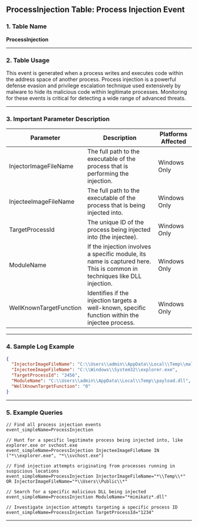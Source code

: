 ## ProcessInjection Table: Process Injection Event

### 1. Table Name
**ProcessInjection**

---

### 2. Table Usage
This event is generated when a process writes and executes code within the address space of another process. Process injection is a powerful defense evasion and privilege escalation technique used extensively by malware to hide its malicious code within legitimate processes. Monitoring for these events is critical for detecting a wide range of advanced threats.

---

### 3. Important Parameter Description

| Parameter | Description | Platforms Affected |
|---|---|---|
| InjectorImageFileName | The full path to the executable of the process that is performing the injection. | Windows Only |
| InjecteeImageFileName | The full path to the executable of the process that is being injected into. | Windows Only |
| TargetProcessId | The unique ID of the process being injected into (the injectee). | Windows Only |
| ModuleName | If the injection involves a specific module, its name is captured here. This is common in techniques like DLL injection. | Windows Only |
| WellKnownTargetFunction | Identifies if the injection targets a well-known, specific function within the injectee process. | Windows Only |

---

### 4. Sample Log Example

```json
{
  "InjectorImageFileName": "C:\\Users\\admin\\AppData\\Local\\Temp\\malicious_loader.exe",
  "InjecteeImageFileName": "C:\\Windows\\System32\\explorer.exe",
  "TargetProcessId": "3456",
  "ModuleName": "C:\\Users\\admin\\AppData\\Local\\Temp\\payload.dll",
  "WellKnownTargetFunction": "0"
}
```

---

### 5. Example Queries

```xql
// Find all process injection events
event_simpleName=ProcessInjection

// Hunt for a specific legitimate process being injected into, like explorer.exe or svchost.exe
event_simpleName=ProcessInjection InjecteeImageFileName IN ("*\\explorer.exe", "*\\svchost.exe")

// Find injection attempts originating from processes running in suspicious locations
event_simpleName=ProcessInjection InjectorImageFileName="*\\Temp\\*" OR InjectorImageFileName="*\\Users\\Public\\*"

// Search for a specific malicious DLL being injected
event_simpleName=ProcessInjection ModuleName="*mimikatz*.dll"

// Investigate injection attempts targeting a specific process ID
event_simpleName=ProcessInjection TargetProcessId="1234"
```
---